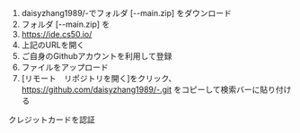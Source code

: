 1. daisyzhang1989/-でフォルダ [--main.zip] をダウンロード　
2. フォルダ [--main.zip] を　　　
3. https://ide.cs50.io/    
4. 上記のURLを開く　
5. ご自身のGithubアカウントを利用して登録   　　
7. ファイルをアップロード  
8. [リモート　リポジトリを開く]をクリック、https://github.com/daisyzhang1989/-.git をコピーして検索バーに貼り付ける  

クレジットカードを認証  

